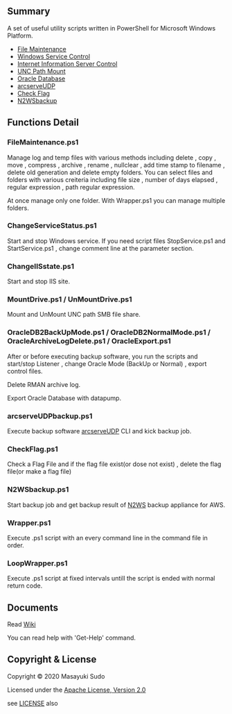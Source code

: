 ## Summary

A set of useful utility scripts written in PowerShell for Microsoft Windows Platform.

 - [File Maintenance](#filemaintenanceps1)
 - [Windows Service Control](#changeservicestatusps1)
 - [Internet Information Server Control](#changeiisstateps1)
 - [UNC Path Mount](#mountdriveps1--unmountdriveps1)
 - [Oracle Database](#oracledb2backupmodeps1--oracledb2normalmodeps1--oraclearchivelogdeleteps1--oracleexportps1)
 - [arcserveUDP](#arcserveudpbackupps1)
 - [Check Flag](#checkflagps1)
 - [N2WSbackup](#n2wsbackupps1)

## Functions Detail

### FileMaintenance.ps1

Manage log and temp files with various methods including delete , copy , move , compress , archive , rename , nullclear , add time stamp to filename , delete old generation and delete empty folders.
You can select files and folders with various creiteria including file size , number of days elapsed , regular expression , path regular expression.

At once manage only one folder. With Wrapper.ps1 you can manage multiple folders.


### ChangeServiceStatus.ps1

Start and stop Windows service.
If you need script files StopService.ps1 and StartService.ps1 , change comment line at the parameter section.

### ChangeIISstate.ps1

Start and stop IIS site.

### MountDrive.ps1 / UnMountDrive.ps1

Mount and UnMount UNC path SMB file share.


### OracleDB2BackUpMode.ps1 / OracleDB2NormalMode.ps1 / OracleArchiveLogDelete.ps1 / OracleExport.ps1

After or before executing backup software, you run the scripts and start/stop Listener , change Oracle Mode (BackUp or Normal) , export control files.

Delete RMAN archive log.

Export Oracle Database with datapump.


### arcserveUDPbackup.ps1

Execute backup software [arcserveUDP](https://www.arcserve.com/data-protection-solutions/arcserve-udp/) CLI and kick backup job.

### CheckFlag.ps1

Check a Flag File and if the flag file exist(or dose not exist) , delete the flag file(or make a flag file)

### N2WSbackup.ps1

Start backup job and get backup result of [N2WS](https://n2ws.com/) backup appliance for AWS.


### Wrapper.ps1

Execute .ps1 script with an every command line in the command file in order.

### LoopWrapper.ps1

Execute .ps1 script at fixed intervals untill the script is ended with normal return code.

## Documents

Read [Wiki](https://github.com/7k2mpa/FileMaintenace/wiki)

You can read help with 'Get-Help' command.

## Copyright & License
Copyright &copy; 2020 Masayuki Sudo

Licensed under the [Apache License, Version 2.0][Apache]

see [LICENSE](./LICENSE.txt) also

[Apache]: http://www.apache.org/licenses/LICENSE-2.0
